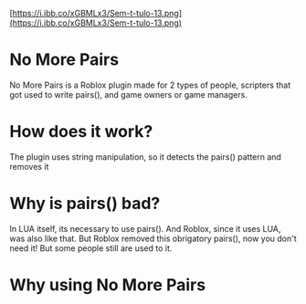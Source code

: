 [https://i.ibb.co/xGBMLx3/Sem-t-tulo-13.png](https://i.ibb.co/xGBMLx3/Sem-t-tulo-13.png)
# No More Pairs
No More Pairs is a Roblox plugin made for 2 types of people, scripters that got used to write pairs(), and game owners or game managers.
# How does it work?
The plugin uses string manipulation, so it detects the pairs() pattern and removes it
# Why is pairs() bad?
In LUA itself, its necessary to use pairs(). And Roblox, since it uses LUA, was also like that. But Roblox removed this obrigatory pairs(), now you don't need it! But some people still are used to it.
# Why using No More Pairs

